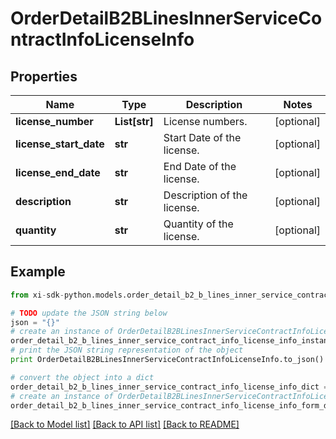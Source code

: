 # OrderDetailB2BLinesInnerServiceContractInfoLicenseInfo


## Properties

Name | Type | Description | Notes
------------ | ------------- | ------------- | -------------
**license_number** | **List[str]** | License numbers. | [optional] 
**license_start_date** | **str** | Start Date of the license. | [optional] 
**license_end_date** | **str** | End Date of the license. | [optional] 
**description** | **str** | Description of the license. | [optional] 
**quantity** | **str** | Quantity of the license. | [optional] 

## Example

```python
from xi-sdk-python.models.order_detail_b2_b_lines_inner_service_contract_info_license_info import OrderDetailB2BLinesInnerServiceContractInfoLicenseInfo

# TODO update the JSON string below
json = "{}"
# create an instance of OrderDetailB2BLinesInnerServiceContractInfoLicenseInfo from a JSON string
order_detail_b2_b_lines_inner_service_contract_info_license_info_instance = OrderDetailB2BLinesInnerServiceContractInfoLicenseInfo.from_json(json)
# print the JSON string representation of the object
print OrderDetailB2BLinesInnerServiceContractInfoLicenseInfo.to_json()

# convert the object into a dict
order_detail_b2_b_lines_inner_service_contract_info_license_info_dict = order_detail_b2_b_lines_inner_service_contract_info_license_info_instance.to_dict()
# create an instance of OrderDetailB2BLinesInnerServiceContractInfoLicenseInfo from a dict
order_detail_b2_b_lines_inner_service_contract_info_license_info_form_dict = order_detail_b2_b_lines_inner_service_contract_info_license_info.from_dict(order_detail_b2_b_lines_inner_service_contract_info_license_info_dict)
```
[[Back to Model list]](../README.md#documentation-for-models) [[Back to API list]](../README.md#documentation-for-api-endpoints) [[Back to README]](../README.md)


